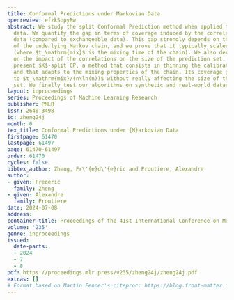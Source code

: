 ```yaml
---
title: Conformal Predictions under Markovian Data
openreview: efzkSbpyRw
abstract: We study the split Conformal Prediction method when applied to Markovian
  data. We quantify the gap in terms of coverage induced by the correlations in the
  data (compared to exchangeable data). This gap strongly depends on the mixing properties
  of the underlying Markov chain, and we prove that it typically scales as $\sqrt{t_\mathrm{mix}\ln(n)/n}$
  (where $t_\mathrm{mix}$ is the mixing time of the chain). We also derive upper bounds
  on the impact of the correlations on the size of the prediction set. Finally we
  present $K$-split CP, a method that consists in thinning the calibration dataset
  and that adapts to the mixing properties of the chain. Its coverage gap is reduced
  to $t_\mathrm{mix}/(n\ln(n))$ without really affecting the size of the prediction
  set. We finally test our algorithms on synthetic and real-world datasets.
layout: inproceedings
series: Proceedings of Machine Learning Research
publisher: PMLR
issn: 2640-3498
id: zheng24j
month: 0
tex_title: Conformal Predictions under {M}arkovian Data
firstpage: 61470
lastpage: 61497
page: 61470-61497
order: 61470
cycles: false
bibtex_author: Zheng, Fr\'{e}d\'{e}ric and Proutiere, Alexandre
author:
- given: Frédéric
  family: Zheng
- given: Alexandre
  family: Proutiere
date: 2024-07-08
address:
container-title: Proceedings of the 41st International Conference on Machine Learning
volume: '235'
genre: inproceedings
issued:
  date-parts:
  - 2024
  - 7
  - 8
pdf: https://proceedings.mlr.press/v235/zheng24j/zheng24j.pdf
extras: []
# Format based on Martin Fenner's citeproc: https://blog.front-matter.io/posts/citeproc-yaml-for-bibliographies/
---
```

